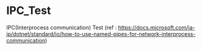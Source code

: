 # IPC_Test
IPC(Interprocess communication) Test (ref : https://docs.microsoft.com/ja-jp/dotnet/standard/io/how-to-use-named-pipes-for-network-interprocess-communication)
